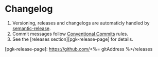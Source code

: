 # Changelog

1. Versioning, releases and changelogs are automaticly handled by
   [semantic-release][semantic-release-repo].
1. Commit messages follow [Conventional Commits][cc-website] rules.
1. See the [releases section][pgk-release-page] for details.

[semantic-release-repo]: https://github.com/semantic-release/semantic-release
[cc-website]: https://www.conventionalcommits.org
[pgk-release-page]: https://github.com/<%= gitAddress %>/releases
